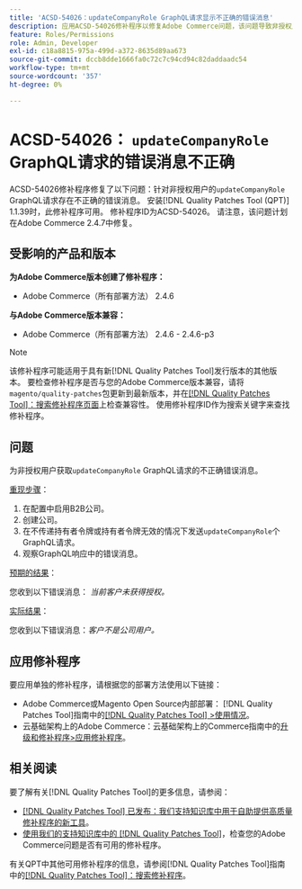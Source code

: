 ```yaml
---
title: 'ACSD-54026：updateCompanyRole GraphQL请求显示不正确的错误消息'
description: 应用ACSD-54026修补程序以修复Adobe Commerce问题，该问题导致非授权用户的updateCompanyRole GraphQL请求出现不正确的错误消息。
feature: Roles/Permissions
role: Admin, Developer
exl-id: c18a8815-975a-499d-a372-8635d89aa673
source-git-commit: dccb8dde1666fa0c72c7c94cd94c82daddaadc54
workflow-type: tm+mt
source-wordcount: '357'
ht-degree: 0%

---
```


# ACSD-54026： `updateCompanyRole` GraphQL请求的错误消息不正确

ACSD-54026修补程序修复了以下问题：针对非授权用户的`updateCompanyRole` GraphQL请求存在不正确的错误消息。 安装[!DNL Quality Patches Tool (QPT)] 1.1.39时，此修补程序可用。 修补程序ID为ACSD-54026。 请注意，该问题计划在Adobe Commerce 2.4.7中修复。

## 受影响的产品和版本

**为Adobe Commerce版本创建了修补程序：**

* Adobe Commerce（所有部署方法） 2.4.6

**与Adobe Commerce版本兼容：**

* Adobe Commerce（所有部署方法） 2.4.6 - 2.4.6-p3

>[!NOTE]
>
>该修补程序可能适用于具有新[!DNL Quality Patches Tool]发行版本的其他版本。 要检查修补程序是否与您的Adobe Commerce版本兼容，请将`magento/quality-patches`包更新到最新版本，并在[[!DNL Quality Patches Tool]：搜索修补程序页面](https://experienceleague.adobe.com/tools/commerce-quality-patches/index.html)上检查兼容性。 使用修补程序ID作为搜索关键字来查找修补程序。

## 问题

为非授权用户获取`updateCompanyRole` GraphQL请求的不正确错误消息。

<u>重现步骤</u>：

1. 在配置中启用B2B公司。
1. 创建公司。
1. 在不传递持有者令牌或持有者令牌无效的情况下发送`updateCompanyRole`个GraphQL请求。
1. 观察GraphQL响应中的错误消息。

<u>预期的结果</u>：

您收到以下错误消息： *当前客户未获得授权。*

<u>实际结果</u>：

您收到以下错误消息：*客户不是公司用户。*

## 应用修补程序

要应用单独的修补程序，请根据您的部署方法使用以下链接：

* Adobe Commerce或Magento Open Source内部部署： [!DNL Quality Patches Tool]指南中的[[!DNL Quality Patches Tool] >使用情况](https://experienceleague.adobe.com/docs/commerce-operations/tools/quality-patches-tool/usage.html)。
* 云基础架构上的Adobe Commerce：云基础架构上的Commerce指南中的[升级和修补程序>应用修补程序](https://experienceleague.adobe.com/docs/commerce-cloud-service/user-guide/develop/upgrade/apply-patches.html)。

## 相关阅读

要了解有关[!DNL Quality Patches Tool]的更多信息，请参阅：

* [[!DNL Quality Patches Tool] 已发布：我们支持知识库中用于自助提供高质量修补程序的新工具](/help/announcements/adobe-commerce-announcements/magento-quality-patches-released-new-tool-to-self-serve-quality-patches.md)。
* [使用我们的支持知识库中的 [!DNL Quality Patches Tool]](/help/support-tools/patches-available-in-qpt-tool/check-patch-for-magento-issue-with-magento-quality-patches.md)，检查您的Adobe Commerce问题是否有可用的修补程序。

有关QPT中其他可用修补程序的信息，请参阅[!DNL Quality Patches Tool]指南中的[[!DNL Quality Patches Tool]：搜索修补程序](https://experienceleague.adobe.com/tools/commerce-quality-patches/index.html)。
